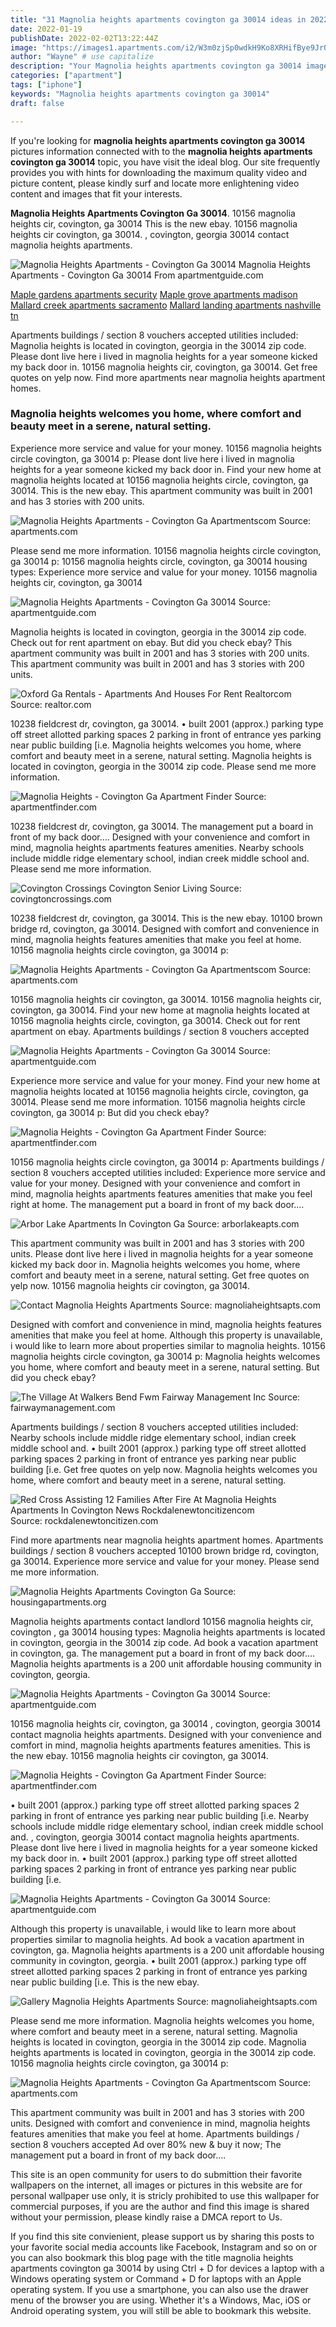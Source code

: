 ```yaml
---
title: "31 Magnolia heights apartments covington ga 30014 ideas in 2022 "
date: 2022-01-19
publishDate: 2022-02-02T13:22:44Z
image: "https://images1.apartments.com/i2/W3m0zjSp0wdkH9Ko8XRHifBye9JrQDll_IURDDu9K1k/117/magnolia-heights-covington-ga-building-photo.jpg?p=1"
author: "Wayne" # use capitalize
description: "Your Magnolia heights apartments covington ga 30014 images are available in this site. Magnolia heights apartments covington ga 30014 are a topic that is being searched for and liked by netizens now. You can Download the Magnolia heights apartments covington ga 30014 files here. Find and Download all royalty-free photos and vectors."
categories: ["apartment"]
tags: ["iphone"]
keywords: "Magnolia heights apartments covington ga 30014"
draft: false

---
```


If you're looking for **magnolia heights apartments covington ga 30014** pictures information connected with to the **magnolia heights apartments covington ga 30014** topic, you have visit the ideal  blog.  Our site frequently  provides you with  hints  for downloading  the maximum  quality video and picture  content, please kindly surf and locate more enlightening video content and images  that fit your interests.

**Magnolia Heights Apartments Covington Ga 30014**. 10156 magnolia heights cir, covington, ga 30014 This is the new ebay. 10156 magnolia heights cir covington, ga 30014. , covington, georgia 30014 contact magnolia heights apartments.

![Magnolia Heights Apartments - Covington Ga 30014](https://rentpath-res.cloudinary.com/$img_current/t_3x2_jpg_xl/eead142ee37bb754ef78edc1d03cec4a "Magnolia Heights Apartments - Covington Ga 30014")
Magnolia Heights Apartments - Covington Ga 30014 From apartmentguide.com

[Maple gardens apartments security](/maple-gardens-apartments-security/)
[Maple grove apartments madison](/maple-grove-apartments-madison/)
[Mallard creek apartments sacramento](/mallard-creek-apartments-sacramento/)
[Mallard landing apartments nashville tn](/mallard-landing-apartments-nashville-tn/)

Apartments buildings / section 8 vouchers accepted utilities included: Magnolia heights is located in covington, georgia in the 30014 zip code. Please dont live here i lived in magnolia heights for a year someone kicked my back door in. 10156 magnolia heights cir, covington, ga 30014. Get free quotes on yelp now. Find more apartments near magnolia heights apartment homes.

### Magnolia heights welcomes you home, where comfort and beauty meet in a serene, natural setting.

Experience more service and value for your money. 10156 magnolia heights circle covington, ga 30014 p: Please dont live here i lived in magnolia heights for a year someone kicked my back door in. Find your new home at magnolia heights located at 10156 magnolia heights circle, covington, ga 30014. This is the new ebay. This apartment community was built in 2001 and has 3 stories with 200 units.


![Magnolia Heights Apartments - Covington Ga Apartmentscom](https://images1.apartments.com/i2/cpJLjZuvewT1pR15qFcOm73t72aeTwtEU3VndpCmCeg/117/magnolia-heights-covington-ga-building-photo.jpg?p=1 "Magnolia Heights Apartments - Covington Ga Apartmentscom")
Source: apartments.com

Please send me more information. 10156 magnolia heights circle covington, ga 30014 p: 10156 magnolia heights circle, covington, ga 30014 housing types: Experience more service and value for your money. 10156 magnolia heights cir, covington, ga 30014

![Magnolia Heights Apartments - Covington Ga 30014](https://rentpath-res.cloudinary.com/$img_current/t_3x2_jpg_xl/417cfa547a568468eaf1701698bf1cb4 "Magnolia Heights Apartments - Covington Ga 30014")
Source: apartmentguide.com

Magnolia heights is located in covington, georgia in the 30014 zip code. Check out for rent apartment on ebay. But did you check ebay? This apartment community was built in 2001 and has 3 stories with 200 units. This apartment community was built in 2001 and has 3 stories with 200 units.

![Oxford Ga Rentals - Apartments And Houses For Rent Realtorcom](https://ar.rdcpix.com/968e7544f9800f93ca7f55d9ddd77a47c-f817132156od-w480_h360.jpg "Oxford Ga Rentals - Apartments And Houses For Rent Realtorcom")
Source: realtor.com

10238 fieldcrest dr, covington, ga 30014. • built 2001 (approx.) parking type off street allotted parking spaces 2 parking in front of entrance yes parking near public building [i.e. Magnolia heights welcomes you home, where comfort and beauty meet in a serene, natural setting. Magnolia heights is located in covington, georgia in the 30014 zip code. Please send me more information.

![Magnolia Heights - Covington Ga Apartment Finder](https://image1.apartmentfinder.com/i2/zH8xkdnKbpjF1aydVBfAAziVvNVuHuDiBJ_qFuFZjgo/117/magnolia-heights-covington-ga-building-photo.jpg "Magnolia Heights - Covington Ga Apartment Finder")
Source: apartmentfinder.com

10238 fieldcrest dr, covington, ga 30014. The management put a board in front of my back door…. Designed with your convenience and comfort in mind, magnolia heights apartments features amenities. Nearby schools include middle ridge elementary school, indian creek middle school and. Please send me more information.

![Covington Crossings Covington Senior Living](https://resource.rentcafe.com/image/upload/q_auto,f_auto/s3/2/23127/dominium_covington-crossings_1-apt-overview_v2.png "Covington Crossings Covington Senior Living")
Source: covingtoncrossings.com

10238 fieldcrest dr, covington, ga 30014. This is the new ebay. 10100 brown bridge rd, covington, ga 30014. Designed with comfort and convenience in mind, magnolia heights features amenities that make you feel at home. 10156 magnolia heights circle covington, ga 30014 p:

![Magnolia Heights Apartments - Covington Ga Apartmentscom](https://images1.apartments.com/i2/F7YLePcR_w0Re5FrDI-WbQc2XXAnhPMMpuGNoNTSnYE/111/magnolia-heights-covington-ga-primary-photo.jpg "Magnolia Heights Apartments - Covington Ga Apartmentscom")
Source: apartments.com

10156 magnolia heights cir covington, ga 30014. 10156 magnolia heights cir, covington, ga 30014. Find your new home at magnolia heights located at 10156 magnolia heights circle, covington, ga 30014. Check out for rent apartment on ebay. Apartments buildings / section 8 vouchers accepted

![Magnolia Heights Apartments - Covington Ga 30014](https://rentpath-res.cloudinary.com/$img_current/t_3x2_jpg_xl/0f62de2c8960374fd36febe469f32d8c "Magnolia Heights Apartments - Covington Ga 30014")
Source: apartmentguide.com

Experience more service and value for your money. Find your new home at magnolia heights located at 10156 magnolia heights circle, covington, ga 30014. Please send me more information. 10156 magnolia heights circle covington, ga 30014 p: But did you check ebay?

![Magnolia Heights - Covington Ga Apartment Finder](https://image1.apartmentfinder.com/i2/ljnshuTlGFiUJNuPEAGspefblIMkmXYXFS70EjjdAZQ/111/magnolia-heights-covington-ga-building-photo.jpg "Magnolia Heights - Covington Ga Apartment Finder")
Source: apartmentfinder.com

10156 magnolia heights circle covington, ga 30014 p: Apartments buildings / section 8 vouchers accepted utilities included: Experience more service and value for your money. Designed with your convenience and comfort in mind, magnolia heights apartments features amenities that make you feel right at home. The management put a board in front of my back door….

![Arbor Lake Apartments In Covington Ga](https://cdngeneralcf.rentcafe.com/dmslivecafe/3/925385/1%20-%20Living%20Room(2).jpg?crop=(15,25.88749999999976,274,191)&amp;cropxunits=300&amp;cropyunits=191&amp;quality=85&amp;scale=both&amp; "Arbor Lake Apartments In Covington Ga")
Source: arborlakeapts.com

This apartment community was built in 2001 and has 3 stories with 200 units. Please dont live here i lived in magnolia heights for a year someone kicked my back door in. Magnolia heights welcomes you home, where comfort and beauty meet in a serene, natural setting. Get free quotes on yelp now. 10156 magnolia heights cir covington, ga 30014.

![Contact Magnolia Heights Apartments](https://magnoliaheightsapts.com/wp-content/uploads/sites/47/2020/06/IMG_0690.jpg "Contact Magnolia Heights Apartments")
Source: magnoliaheightsapts.com

Designed with comfort and convenience in mind, magnolia heights features amenities that make you feel at home. Although this property is unavailable, i would like to learn more about properties similar to magnolia heights. 10156 magnolia heights circle covington, ga 30014 p: Magnolia heights welcomes you home, where comfort and beauty meet in a serene, natural setting. But did you check ebay?

![The Village At Walkers Bend Fwm Fairway Management Inc](https://492rds3kc8riwwb4o7zxcf68-wpengine.netdna-ssl.com/wp-content/uploads/sites/8/2016/07/Single-Family-Home-112.jpg "The Village At Walkers Bend Fwm Fairway Management Inc")
Source: fairwaymanagement.com

Apartments buildings / section 8 vouchers accepted utilities included: Nearby schools include middle ridge elementary school, indian creek middle school and. • built 2001 (approx.) parking type off street allotted parking spaces 2 parking in front of entrance yes parking near public building [i.e. Get free quotes on yelp now. Magnolia heights welcomes you home, where comfort and beauty meet in a serene, natural setting.

![Red Cross Assisting 12 Families After Fire At Magnolia Heights Apartments In Covington News Rockdalenewtoncitizencom](https://bloximages.newyork1.vip.townnews.com/rockdalenewtoncitizen.com/content/tncms/assets/v3/editorial/8/32/83257208-9f60-11ea-9a7e-ab474adcd785/5ecd2d296669a.image.jpg "Red Cross Assisting 12 Families After Fire At Magnolia Heights Apartments In Covington News Rockdalenewtoncitizencom")
Source: rockdalenewtoncitizen.com

Find more apartments near magnolia heights apartment homes. Apartments buildings / section 8 vouchers accepted 10100 brown bridge rd, covington, ga 30014. Experience more service and value for your money. Please send me more information.

![Magnolia Heights Apartments Covington Ga](https://housingapartments.org/static/images/property/6/45196/11x1-Bldg.jpg "Magnolia Heights Apartments Covington Ga")
Source: housingapartments.org

Magnolia heights apartments contact landlord 10156 magnolia heights cir, covington , ga 30014 housing types: Magnolia heights apartments is located in covington, georgia in the 30014 zip code. Ad book a vacation apartment in covington, ga. The management put a board in front of my back door…. Magnolia heights apartments is a 200 unit affordable housing community in covington, georgia.

![Magnolia Heights Apartments - Covington Ga 30014](https://rentpath-res.cloudinary.com/$img_current/t_3x2_jpg_xl/d788103518e8a728bd4bad6c57950987 "Magnolia Heights Apartments - Covington Ga 30014")
Source: apartmentguide.com

10156 magnolia heights cir, covington, ga 30014 , covington, georgia 30014 contact magnolia heights apartments. Designed with your convenience and comfort in mind, magnolia heights apartments features amenities. This is the new ebay. 10156 magnolia heights cir covington, ga 30014.

![Magnolia Heights - Covington Ga Apartment Finder](https://image1.apartmentfinder.com/i2/Btafkg0ZiuMsd4On-g1eCZ0SQ9HbgIdRDlRVAgdNvJo/111/magnolia-heights-covington-ga-building-photo.jpg "Magnolia Heights - Covington Ga Apartment Finder")
Source: apartmentfinder.com

• built 2001 (approx.) parking type off street allotted parking spaces 2 parking in front of entrance yes parking near public building [i.e. Nearby schools include middle ridge elementary school, indian creek middle school and. , covington, georgia 30014 contact magnolia heights apartments. Please dont live here i lived in magnolia heights for a year someone kicked my back door in. • built 2001 (approx.) parking type off street allotted parking spaces 2 parking in front of entrance yes parking near public building [i.e.

![Magnolia Heights Apartments - Covington Ga 30014](https://rentpath-res.cloudinary.com/$img_current/t_3x2_jpg_xl/eead142ee37bb754ef78edc1d03cec4a "Magnolia Heights Apartments - Covington Ga 30014")
Source: apartmentguide.com

Although this property is unavailable, i would like to learn more about properties similar to magnolia heights. Ad book a vacation apartment in covington, ga. Magnolia heights apartments is a 200 unit affordable housing community in covington, georgia. • built 2001 (approx.) parking type off street allotted parking spaces 2 parking in front of entrance yes parking near public building [i.e. This is the new ebay.

![Gallery Magnolia Heights Apartments](https://magnoliaheightsapts.com/wp-content/uploads/sites/47/2020/08/2-Bed-2-Bath-Building-Outside.jpg "Gallery Magnolia Heights Apartments")
Source: magnoliaheightsapts.com

Please send me more information. Magnolia heights welcomes you home, where comfort and beauty meet in a serene, natural setting. Magnolia heights is located in covington, georgia in the 30014 zip code. Magnolia heights apartments is located in covington, georgia in the 30014 zip code. 10156 magnolia heights circle covington, ga 30014 p:

![Magnolia Heights Apartments - Covington Ga Apartmentscom](https://images1.apartments.com/i2/W3m0zjSp0wdkH9Ko8XRHifBye9JrQDll_IURDDu9K1k/117/magnolia-heights-covington-ga-building-photo.jpg?p=1 "Magnolia Heights Apartments - Covington Ga Apartmentscom")
Source: apartments.com

This apartment community was built in 2001 and has 3 stories with 200 units. Designed with comfort and convenience in mind, magnolia heights features amenities that make you feel at home. Apartments buildings / section 8 vouchers accepted Ad over 80% new &amp; buy it now; The management put a board in front of my back door….

This site is an open community for users to do submittion their favorite wallpapers on the internet, all images or pictures in this website are for personal wallpaper use only, it is stricly prohibited to use this wallpaper for commercial purposes, if you are the author and find this image is shared without your permission, please kindly raise a DMCA report to Us.

If you find this site convienient, please support us by sharing this posts to your favorite social media accounts like Facebook, Instagram and so on or you can also bookmark this blog page with the title magnolia heights apartments covington ga 30014 by using Ctrl + D for devices a laptop with a Windows operating system or Command + D for laptops with an Apple operating system. If you use a smartphone, you can also use the drawer menu of the browser you are using. Whether it's a Windows, Mac, iOS or Android operating system, you will still be able to bookmark this website.
